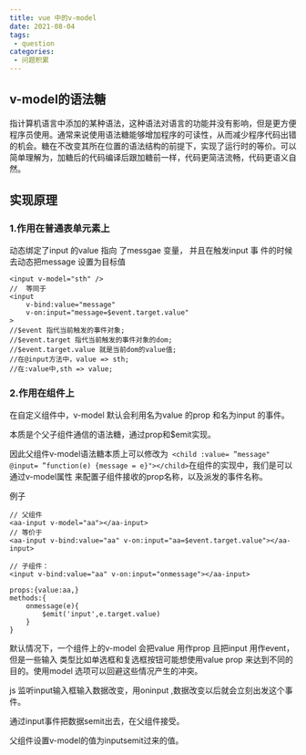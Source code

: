 ```yaml
---
title: vue 中的v-model
date: 2021-08-04
tags:
 - question
categories:
 - 问题积累
---
```




## v-model的语法糖

指计算机语言中添加的某种语法，这种语法对语言的功能并没有影响，但是更方便程序员使用。通常来说使用语法糖能够增加程序的可读性，从而减少程序代码出错的机会。糖在不改变其所在位置的语法结构的前提下，实现了运行时的等价。可以简单理解为，加糖后的代码编译后跟加糖前一样，代码更简洁流畅，代码更语义自然。

## 实现原理

### 1.作用在普通表单元素上

动态绑定了input 的value 指向 了messgae 变量， 并且在触发input 事 件的时候去动态把message 设置为目标值

```vue
<input v-model="sth" />
//  等同于
<input 
    v-bind:value="message" 
    v-on:input="message=$event.target.value"
>
//$event 指代当前触发的事件对象;
//$event.target 指代当前触发的事件对象的dom;
//$event.target.value 就是当前dom的value值;
//在@input方法中，value => sth;
//在:value中,sth => value;
```

### 2.作用在组件上

在自定义组件中，v-model 默认会利用名为value 的prop 和名为input 的事件。

本质是个父子组件通信的语法糖，通过prop和$emit实现。

因此父组件v-model语法糖本质上可以修改为` <child :value= ”message" @input= ”function(e) {message = e}"></child>`在组件的实现中，我们是可以通过v-model属性 来配置子组件接收的prop名称，以及派发的事件名称。

例子

```vue
// 父组件
<aa-input v-model="aa"></aa-input>
// 等价于
<aa-input v-bind:value="aa" v-on:input="aa=$event.target.value"></aa-input>

// 子组件：
<input v-bind:value="aa" v-on:input="onmessage"></aa-input>

props:{value:aa,}
methods:{
    onmessage(e){
        $emit('input',e.target.value)
    }
}
```

默认情况下，一个组件上的v-model 会把value 用作prop 且把input 用作event，但是一些输入 类型比如单选框和复选框按钮可能想使用value prop 来达到不同的目的。使用model 选项可以回避这些情况产生的冲突。

js 监听input输入框输入数据改变，用oninput ,数据改变以后就会立刻出发这个事件。

通过input事件把数据semit出去，在父组件接受。

父组件设置v-model的值为inputsemit过来的值。